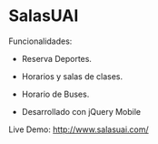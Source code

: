SalasUAI
========
Funcionalidades:

- Reserva Deportes.

- Horarios y salas de clases.

- Horario de Buses.

- Desarrollado con jQuery Mobile 

Live Demo: http://www.salasuai.com/